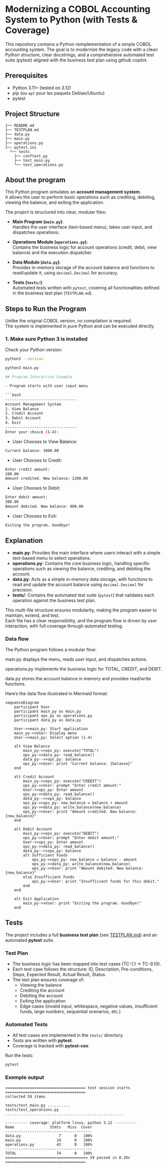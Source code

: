 # Modernizing a COBOL Accounting System to Python (with Tests & Coverage)

This repository contains a Python reimplementation of a simple COBOL accounting system.
The goal is to modernize the legacy code with a clean Python structure, clear docstrings,
and a comprehensive automated test suite (pytest) aligned with the business test plan using github copilot.

## Prerequisites

- Python 3.11+ (tested on 3.12)
- pip (ou `apt` pour les paquets Debian/Ubuntu)
- pytest

## Project Structure

```
├── README.md
├── TESTPLAN.md
├── data.py
├── main.py
├── operations.py
├── pytest.ini
  └── tests
    ├── conftest.py
    ├── test_main.py
    └── test_operations.py
```

## About the program

This Python program simulates an **account management system**.  
It allows the user to perform basic operations such as crediting, debiting, viewing the balance, and exiting the application.

The project is structured into clear, modular files:

- **Main Program (`main.py`)**:  
  Handles the user interface (text-based menu), takes user input, and dispatches operations.

- **Operations Module (`operations.py`)**:  
  Contains the business logic for account operations (credit, debit, view balance) and the execution dispatcher.

- **Data Module (`data.py`)**:  
  Provides in-memory storage of the account balance and functions to read/update it, using `decimal.Decimal` for accuracy.

- **Tests (`tests/`)**:  
  Automated tests written with `pytest`, covering all functionalities defined in the business test plan (`TESTPLAN.md`).

## Steps to Run the Program

Unlike the original COBOL version, no compilation is required.  
The system is implemented in pure Python and can be executed directly.

### 1. Make sure Python 3 is installed

Check your Python version:

````bash
python3 --version

python3 main.py

## Program Interaction Example

- Program starts with user input menu

```bash
--------------------------------
Account Management System
1. View Balance
2. Credit Account
3. Debit Account
4. Exit
--------------------------------
Enter your choice (1-4):
````

- User Chooses to View Balance:

```bash
Current balance: 1000.00
```

- User Chooses to Credit:

```bash
Enter credit amount:
200.00
Amount credited. New balance: 1200.00
```

- User Chooses to Debit:

```bash
Enter debit amount:
300.00
Amount debited. New balance: 900.00
```

- User Chooses to Exit:

```bash
Exiting the program. Goodbye!
```

## Explanation

- **main.py**: Provides the main interface where users interact with a simple text-based menu to select operations.
- **operations.py**: Contains the core business logic, handling specific operations such as viewing the balance, crediting, and debiting the account.
- **data.py**: Acts as a simple in-memory data storage, with functions to read and update the account balance using `decimal.Decimal` for precision.
- **tests/**: Contains the automated test suite (`pytest`) that validates each operation against the business test plan.

This multi-file structure ensures modularity, making the program easier to maintain, extend, and test.  
Each file has a clear responsibility, and the program flow is driven by user interaction, with full coverage through automated testing.

### Data flow

The Python program follows a modular flow:

main.py displays the menu, reads user input, and dispatches actions.

operations.py implements the business logic for TOTAL, CREDIT, and DEBIT.

data.py stores the account balance in memory and provides read/write functions.

Here’s the data flow illustrated in Mermaid format:

```mermaid
sequenceDiagram
    participant User
    participant main_py as main.py
    participant ops_py as operations.py
    participant data_py as data.py

    User->>main_py: Start application
    main_py->>User: Display menu
    User->>main_py: Select option (1-4)

    alt View Balance
        main_py->>ops_py: execute("TOTAL")
        ops_py->>data_py: read_balance()
        data_py-->>ops_py: balance
        ops_py->>User: print "Current balance: {balance}"
    end

    alt Credit Account
        main_py->>ops_py: execute("CREDIT")
        ops_py->>User: prompt "Enter credit amount:"
        User->>ops_py: Enter amount
        ops_py->>data_py: read_balance()
        data_py-->>ops_py: balance
        ops_py->>ops_py: new_balance = balance + amount
        ops_py->>data_py: write_balance(new_balance)
        ops_py->>User: print "Amount credited. New balance: {new_balance}"
    end

    alt Debit Account
        main_py->>ops_py: execute("DEBIT")
        ops_py->>User: prompt "Enter debit amount:"
        User->>ops_py: Enter amount
        ops_py->>data_py: read_balance()
        data_py-->>ops_py: balance
        alt Sufficient Funds
            ops_py->>ops_py: new_balance = balance - amount
            ops_py->>data_py: write_balance(new_balance)
            ops_py->>User: print "Amount debited. New balance: {new_balance}"
        else Insufficient Funds
            ops_py->>User: print "Insufficient funds for this debit."
        end
    end

    alt Exit Application
        main_py->>User: print "Exiting the program. Goodbye!"
    end

```

## Tests

The project includes a full **business test plan** (see [TESTPLAN.md](./TESTPLAN.md)) and an automated **pytest** suite.

### Test Plan

- The business logic has been mapped into test cases (TC-1.1 → TC-9.10).
- Each test case follows the structure: ID, Description, Pre-conditions, Steps, Expected Result, Actual Result, Status.
- The test plan ensures coverage of:
  - Viewing the balance
  - Crediting the account
  - Debiting the account
  - Exiting the application
  - Edge cases (invalid input, whitespace, negative values, insufficient funds, large numbers, sequential scenarios, etc.)

### Automated Tests

- All test cases are implemented in the `tests/` directory.
- Tests are written with **pytest**.
- Coverage is tracked with **pytest-cov**.

Run the tests:

```bash
pytest
```

### Exemple output

```
==================================== test session starts ====================================
collected 59 items

tests/test_main.py ..........
tests/test_operations.py .....................................................

---------- coverage: platform linux, python 3.12 ----------
Name                Stmts   Miss  Cover
---------------------------------------
data.py                 7      0   100%
main.py                24      0   100%
operations.py          43      0   100%
---------------------------------------
TOTAL                  74      0   100%
===================================== 59 passed in 0.20s ====================================

```
